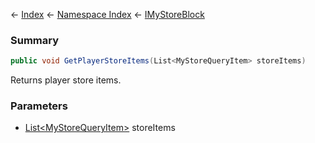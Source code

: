 ← [Index](Api-Index) ← [Namespace Index](Namespace-Index) ← [IMyStoreBlock](Sandbox.ModAPI.Ingame.IMyStoreBlock)

### Summary

```csharp
public void GetPlayerStoreItems(List<MyStoreQueryItem> storeItems)
```

Returns player store items.

### Parameters

* [List&lt;MyStoreQueryItem&gt;](https://docs.microsoft.com/en-us/dotnet/api/System.Collections.Generic.List-1?view=netframework-4.6) storeItems
